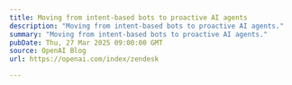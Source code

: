 ```yaml
---
title: Moving from intent-based bots to proactive AI agents
description: "Moving from intent-based bots to proactive AI agents."
summary: "Moving from intent-based bots to proactive AI agents."
pubDate: Thu, 27 Mar 2025 09:00:00 GMT
source: OpenAI Blog
url: https://openai.com/index/zendesk

---
```


